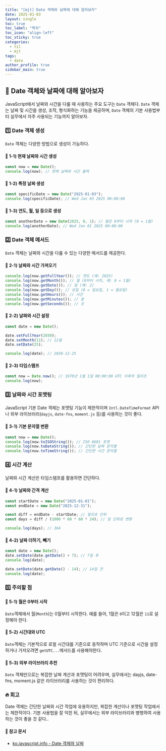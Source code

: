 ```yaml
---
title: "[mjt] Date 객체와 날짜에 대해 알아보자"
date: 2025-01-03
layout: single
toc: true
toc_label: "목차"
toc_icon: "align-left"
toc_sticky: true
categories:
  - til
  - mjt
tags:
  - date
author_profile: true
sidebar_main: true
---
```


## :ledger: Date 객체와 날짜에 대해 알아보자

JavaScript에서 날짜와 시간을 다룰 때 사용하는 주요 도구는 `Date` 객체다. `Date` 객체는 날짜 및 시간을 생성, 조작, 형식화하는 기능을 제공하며, `Date` 객체의 기본 사용법부터 실무에서 자주 사용되는 기능까지 알아보자.

### :one: Date 객체 생성

`Date` 객체는 다양한 방법으로 생성이 가능하다.

#### :pushpin: 1-1) 현재 날짜와 시간 생성

```javascript
const now = new Date();
console.log(now); // 현재 날짜와 시간 출력
```

#### :pushpin: 1-2) 특정 날짜 생성

```javascript
const specificDate = new Date("2025-01-03");
console.log(specificDate); // Wed Jan 03 2025 00:00:00
```

#### :pushpin: 1-3) 연도, 월, 일 등으로 생성

```javascript
const anotherDate = new Date(2025, 0, 1); // 월은 0부터 시작 (0 = 1월)
console.log(anotherDate); // Wed Jan 01 2025 00:00:00
```

### :two: Date 객체 메서드

`Date` 객체는 날짜와 시간을 다룰 수 있는 다양한 메서드를 제공한다.

#### :pushpin: 2-1) 날짜와 시간 가져오기

```javascript
console.log(now.getFullYear()); // 연도 (예: 2025)
console.log(now.getMonth()); // 월 (0부터 시작, 예: 0 = 1월)
console.log(now.getDate()); // 일 (예: 2)
console.log(now.getDay()); // 요일 (0 = 일요일, 1 = 월요일)
console.log(now.getHours()); // 시간
console.log(now.getMinutes()); // 분
console.log(now.getSeconds()); // 초
```

#### :pushpin: 2-2) 날짜와 시간 설정

```javascript
const date = new Date();

date.setFullYear(2030);
date.setMonth(11); // 12월
date.setDate(25);

console.log(date); // 2030-12-25
```

#### :pushpin: 2-3) 타임스탬프

```javascript
const now = Date.now(); // 1970년 1월 1일 00:00:00 UTC 이후의 밀리초
console.log(now);
```

### :three: 날짜와 시간 포맷팅

JavaScript 기본 Date 객체는 포맷팅 기능이 제한적이며 `Intl.DateTimeFormat` API나 외부 라이브러리(`dayjs`, `date-fns`, `moment.js` 등)를 사용하는 것이 좋다.

#### :pushpin: 3-1) 기본 문자열 변환

```javascript
const now = new Date();
console.log(now.toISOString()); // ISO 8601 포맷
console.log(now.toDateString()); // 간단한 날짜 문자열
console.log(now.toTimeString()); // 간단한 시간 문자열
```

### :four: 시간 계산

날짜와 시간 계산은 타임스탬프를 활용하면 간단하다.

#### :pushpin: 4-1) 날짜와 간격 계산

```javascript
const startDate = new Date("2025-01-01");
const endDate = new Date("2025-12-31");

const diff = endDate - startDate; // 밀리초 단위
const days = diff / (1000 * 60 * 60 * 24); // 일 단위로 변환

console.log(days); // 364
```

#### :pushpin: 4-2) 날짜 더하기, 빼기

```javascript
const date = new Date();
date.setDate(date.getDate() + 7); // 7일 후
console.log(date);

date.setDate(date.getDate() - 14); // 14일 전
console.log(date);
```

### :five: 주의할 점

#### :pushpin: 5-1) 월은 0부터 시작

`Date`객체에서 월(`Month`)는 0월부터 시작한다. 예를 들어, 1월은 `0`이고 12월은 `11`로 설정해야 한다.

#### :pushpin: 5-2) 시간대와 UTC

`Date`객체는 기본적으로 로컬 시간대를 기준으로 동작하며 UTC 기준으로 시간을 설정하거나 가저오려면 `getUTC...`메서드를 사용해야한다.

#### :pushpin: 5-3) 외부 라이브러리 추천

`Date` 객체만으로는 복잡한 날짜 계산과 포맷팅이 어려우며, 실무에서는 dayjs, date-fns, moment.js 같은 라이브러리를 사용하는 것이 편리하다.

### :fire: 회고

Date 객체는 간단한 날짜와 시간 작업에 유용하지만, 복잡한 계산이나 포맷팅 작업에서는 제한적이다. 기본 사용법을 잘 익힌 뒤, 실무에서는 외부 라이브러리와 병행하여 사용하는 것이 좋을 것 같다..

#### :pushpin: 참고 문서

- [ko.javascript.info - Date 객체와 날짜](https://ko.javascript.info/date)

